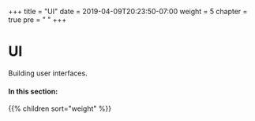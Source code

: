 +++
title = "UI"
date = 2019-04-09T20:23:50-07:00
weight = 5
chapter = true
pre = "<i class='far fa-window-maximize fa-fw'></i> "
+++

# <i class='far fa-window-maximize'></i> UI

Building user interfaces.

#### In this section:

{{% children  sort="weight" %}}